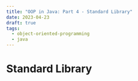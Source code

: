 ```yaml
---
title: "OOP in Java: Part 4 - Standard Library"
date: 2023-04-23
draft: true
tags:
  - object-oriented-programming
  - java
---
```


# Standard Library
